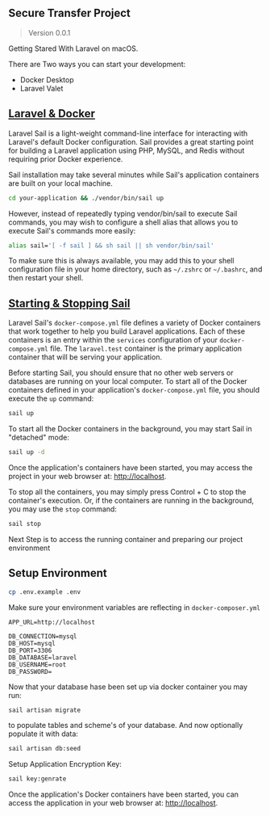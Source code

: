 ## Secure Transfer Project

> Version 0.0.1

Getting Stared With Laravel on macOS.

There are Two ways you can start your development:

+ Docker Desktop
+ Laravel Valet


[Laravel & Docker](#laravel-and-docker)
---------------------------------------

Laravel Sail is a light-weight command-line interface for interacting with Laravel's default Docker configuration. Sail provides a great starting point for building a Laravel application using PHP, MySQL, and Redis without requiring prior Docker experience.

Sail installation may take several minutes while Sail's application containers are built on your local machine.

```bash
cd your-application && ./vendor/bin/sail up
```

However, instead of repeatedly typing vendor/bin/sail to execute Sail commands, you may wish to configure a shell alias that allows you to execute Sail's commands more easily:

```bash
alias sail='[ -f sail ] && sh sail || sh vendor/bin/sail'
```

To make sure this is always available, you may add this to your shell configuration file in your home directory, such as `~/.zshrc` or `~/.bashrc`, and then restart your shell.


[Starting & Stopping Sail](#starting-and-stopping-sail)
-------------------------------------------------------

Laravel Sail's `docker-compose.yml` file defines a variety of Docker containers that work together to help you build Laravel applications. Each of these containers is an entry within the `services` configuration of your `docker-compose.yml` file. The `laravel.test` container is the primary application container that will be serving your application.

Before starting Sail, you should ensure that no other web servers or databases are running on your local computer. To start all of the Docker containers defined in your application's `docker-compose.yml` file, you should execute the `up` command:

```bash
sail up
```

To start all the Docker containers in the background, you may start Sail in "detached" mode:

```bash
sail up -d
```

Once the application's containers have been started, you may access the project in your web browser at: [http://localhost](http://localhost).

To stop all the containers, you may simply press Control + C to stop the container's execution. Or, if the containers are running in the background, you may use the `stop` command:

```bash
sail stop
```

Next Step is to access the running container and preparing our project environment

## Setup Environment

```bash
cp .env.example .env
```
Make sure your environment variables are reflecting in `docker-composer.yml`

```dotenv
APP_URL=http://localhost

DB_CONNECTION=mysql
DB_HOST=mysql
DB_PORT=3306
DB_DATABASE=laravel
DB_USERNAME=root
DB_PASSWORD=
```

Now that your database hase been set up via docker container you may run:

```bash
sail artisan migrate
```
to populate tables and scheme's of your database. And now optionally populate
it with data:

```bash
sail artisan db:seed
```
Setup Application Encryption Key:

```bash
sail key:genrate
```
Once the application's Docker containers have been started, you can access the application in your web browser at: [http://localhost](http://localhost).
 
